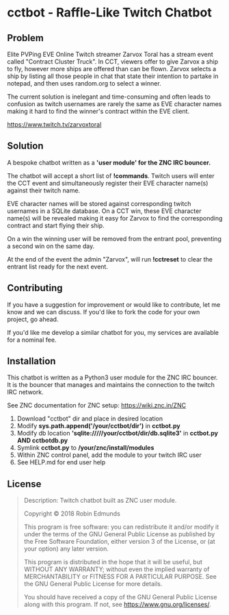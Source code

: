
# cctbot - Raffle-Like Twitch Chatbot

## Problem
Elite PVPing EVE Online Twitch streamer Zarvox Toral has a stream event called
"Contract Cluster Truck". In CCT, viewers offer to give Zarvox a ship to fly,
however more ships are offered than can be flown. Zarvox selects a ship by
listing all those people in chat that state their intention to partake in notepad, and then uses random.org to select a winner.

The current solution is inelegant and time-consuming and often leads to
confusion as twitch usernames are rarely the same as EVE character names making it
hard to find the winner's contract within the EVE client.

https://www.twitch.tv/zarvoxtoral

## Solution
A bespoke chatbot written as a __'user module' for the ZNC IRC bouncer.__

The chatbot will accept a short list of __!commands__. Twitch users will enter the CCT event and simultaneously register their EVE
character name(s) against their twitch name.

EVE character names will be stored against corresponding twitch usernames in a
SQLite database.
On a CCT win, these EVE character name(s) will be revealed making it easy for
Zarvox to find the corresponding contract and start flying their ship.

On a win the winning user will be removed from the entrant pool, preventing a second win on the same day.

At the end of the event the admin "Zarvox", will run __!cctreset__ to clear the entrant list ready for the next event.

## Contributing
If you have a suggestion for improvement or would like to contribute, let me know and we can discuss. If you'd like to fork the code for your own project, go ahead.

If you'd like me develop a similar chatbot for you, my services are available for a nominal fee.

## Installation
This chatbot is written as a Python3 user module for the ZNC IRC bouncer. It is the bouncer that manages and maintains the connection to the twitch IRC network.

See ZNC documentation for ZNC setup: https://wiki.znc.in/ZNC

1. Download "cctbot" dir and place in desired location
1. Modify __sys.path.append('/your/cctbot/dir')__ in __cctbot.py__
1. Modify db location __'sqlite://///your/cctbot/dir/db.sqlite3'__ in __cctbot.py AND cctbotdb.py__
1. Symlink __cctbot.py__ to __/your/znc/install/modules__
1. Within ZNC control panel, add the module to your twitch IRC user
1. See HELP.md for end user help

## License
> Description: Twitch chatbot built as ZNC user module.
>
> Copyright &copy; 2018 Robin Edmunds
>
> This program is free software: you can redistribute it and/or modify
> it under the terms of the GNU General Public License as published by
> the Free Software Foundation, either version 3 of the License, or
> (at your option) any later version.
>
> This program is distributed in the hope that it will be useful,
> but WITHOUT ANY WARRANTY; without even the implied warranty of
> MERCHANTABILITY or FITNESS FOR A PARTICULAR PURPOSE.  See the
> GNU General Public License for more details.
>
> You should have received a copy of the GNU General Public License
> along with this program.  If not, see <https://www.gnu.org/licenses/>.
